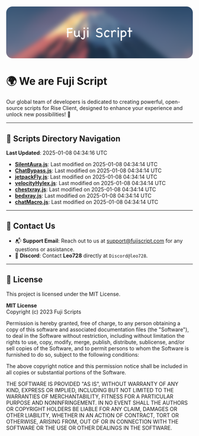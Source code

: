 ![Banner](.github/b.webp)

# 🌍 **We are Fuji Script**

Our global team of developers is dedicated to creating powerful, open-source scripts for Rise Client, designed to enhance your experience and unlock new possibilities! 🌟

---
<!-- SCRIPTS_NAVIGATION_START -->
## 📂 **Scripts Directory Navigation**

**Last Updated**: 2025-01-08 04:34:16 UTC

- **[SilentAura.js](scripts/SilentAura.js)**: Last modified on 2025-01-08 04:34:14 UTC
- **[ChatBypass.js](scripts/ChatBypass.js)**: Last modified on 2025-01-08 04:34:14 UTC
- **[jetpackFly.js](scripts/jetpackFly.js)**: Last modified on 2025-01-08 04:34:14 UTC
- **[velocityHylex.js](scripts/velocityHylex.js)**: Last modified on 2025-01-08 04:34:14 UTC
- **[chestxray.js](scripts/chestxray.js)**: Last modified on 2025-01-08 04:34:14 UTC
- **[bedxray.js](scripts/bedxray.js)**: Last modified on 2025-01-08 04:34:14 UTC
- **[chatMacro.js](scripts/chatMacro.js)**: Last modified on 2025-01-08 04:34:14 UTC

<!-- SCRIPTS_NAVIGATION_END -->

---

## 💬 **Contact Us**  
- 📬 **Support Email**: Reach out to us at [support@fujiscript.com](mailto:support@fujiscript.com) for any questions or assistance.  
- 💬 **Discord**: Contact **Leo728** directly at `Discord@leo728`.

---

## 📜 **License**

This project is licensed under the MIT License.  

**MIT License**  
Copyright (c) 2023 Fuji Scripts  

Permission is hereby granted, free of charge, to any person obtaining a copy of this software and associated documentation files (the "Software"), to deal in the Software without restriction, including without limitation the rights to use, copy, modify, merge, publish, distribute, sublicense, and/or sell copies of the Software, and to permit persons to whom the Software is furnished to do so, subject to the following conditions:  

The above copyright notice and this permission notice shall be included in all copies or substantial portions of the Software.  

THE SOFTWARE IS PROVIDED "AS IS", WITHOUT WARRANTY OF ANY KIND, EXPRESS OR IMPLIED, INCLUDING BUT NOT LIMITED TO THE WARRANTIES OF MERCHANTABILITY, FITNESS FOR A PARTICULAR PURPOSE AND NONINFRINGEMENT. IN NO EVENT SHALL THE AUTHORS OR COPYRIGHT HOLDERS BE LIABLE FOR ANY CLAIM, DAMAGES OR OTHER LIABILITY, WHETHER IN AN ACTION OF CONTRACT, TORT OR OTHERWISE, ARISING FROM, OUT OF OR IN CONNECTION WITH THE SOFTWARE OR THE USE OR OTHER DEALINGS IN THE SOFTWARE.  
